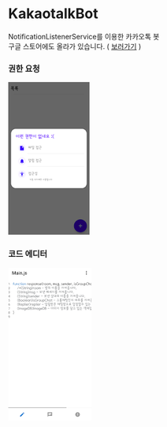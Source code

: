 # KakaotalkBot
NotificationListenerService를 이용한 카카오톡 봇<br>
구글 스토어에도 올라가 있습니다. ( [보러가기](https://play.google.com/store/apps/details?id=com.lml.talkbot) )

### 권한 요청
![권한요청](https://github.com/NoBrain0917/KakaotalkBot/blob/master/main.png?raw=true)

### 코드 에디터
![에디터](https://github.com/NoBrain0917/KakaotalkBot/blob/master/editor.png?raw=true)
